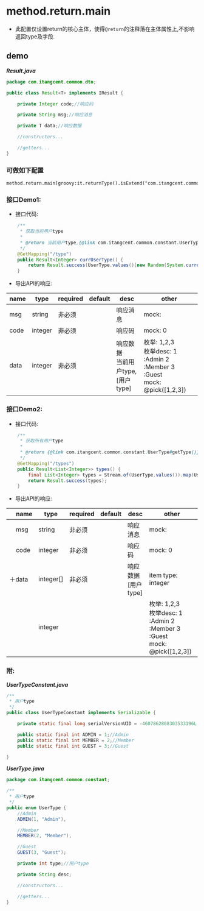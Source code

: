 # method.return.main

- 此配置仅设置return的核心主体，使得`@return`的注释落在主体属性上,不影响返回type及字段.

## demo

***Result.java***

```java
package com.itangcent.common.dto;

public class Result<T> implements IResult {

    private Integer code;//响应码

    private String msg;//响应消息

    private T data;//响应数据

    //constructors...

    //getters...
}
```

### 可做如下配置

```properties
method.return.main[groovy:it.returnType().isExtend("com.itangcent.common.dto.Result")]=data
```

### 接口Demo1:

- 接口代码:

```java
    /**
     * 获取当前用户type
     *
     * @return 当前用户type,{@link com.itangcent.common.constant.UserTypeConstant}
     */
    @GetMapping("/type")
    public Result<Integer> currUserType() {
        return Result.success(UserType.values()[new Random(System.currentTimeMillis()).nextInt(UserType.values().length)].getType());
    }
```

- 导出API的响应:

| name | type | required | default | desc | other |
| --- | --- | --- | --- | --- | --- |
| msg |	string | 非必须 |  | 响应消息 | mock: |
| code | integer | 非必须 |  | 响应码 | mock: 0 |
| data | integer | 非必须 |  | 响应数据<br>当前用户type,[用户type] | 枚举: 1,2,3<br>枚举desc: 1 :Admin 2 :Member 3 :Guest<br>mock: @pick([1,2,3]) |


### 接口Demo2:

- 接口代码:

```java
    /**
     * 获取所有用户type
     *
     * @return {@link com.itangcent.common.constant.UserType#getType()}
     */
    @GetMapping("/types")
    public Result<List<Integer>> types() {
        final List<Integer> types = Stream.of(UserType.values()).map(UserType::getType).collect(Collectors.toList());
        return Result.success(types);
    }
```

- 导出API的响应:

| &nbsp;&nbsp;&nbsp;&nbsp;name | type | required | default | desc | other |
| --- | --- | --- | --- | --- | --- |
| &nbsp;&nbsp;&nbsp;&nbsp;msg |	string | 非必须 |  | 响应消息 | mock: |
| &nbsp;&nbsp;&nbsp;&nbsp;code | integer | 非必须 |  | 响应码 | mock: 0 |
| ＋data | integer[] | 非必须 |  | 响应数据<br>[用户type] | item type: integer |
|   | integer  |   |  |   | 枚举: 1,2,3<br>枚举desc: 1 :Admin 2 :Member 3 :Guest<br>mock: @pick([1,2,3]) |

### 附:

***UserTypeConstant.java***

```java
/**
 * 用户type
 */
public class UserTypeConstant implements Serializable {

    private static final long serialVersionUID = -4607862808303533196L;

    public static final int ADMIN = 1;//Admin
    public static final int MEMBER = 2;//Member
    public static final int GUEST = 3;//Guest

}
```

***UserType.java***

```java
package com.itangcent.common.constant;

/**
 * 用户type
 */
public enum UserType {
    //Admin
    ADMIN(1, "Admin"),

    //Member
    MEMBER(2, "Member"),

    //Guest
    GUEST(3, "Guest");

    private int type;//用户type

    private String desc;

    //constructors...

    //getters...
}
```